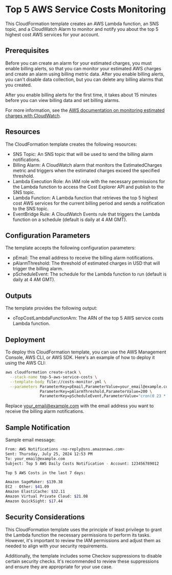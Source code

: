 # Top 5 AWS Service Costs Monitoring

This CloudFormation template creates an AWS Lambda function, an SNS topic, and a CloudWatch Alarm to monitor and notify you about the top 5 highest cost AWS services for your account.

## Prerequisites

Before you can create an alarm for your estimated charges, you must enable billing alerts, so that you can monitor your estimated AWS charges and create an alarm using billing metric data. After you enable billing alerts, you can't disable data collection, but you can delete any billing alarms that you created.

After you enable billing alerts for the first time, it takes about 15 minutes before you can view billing data and set billing alarms.

For more information, see the [AWS documentation on monitoring estimated charges with CloudWatch](https://docs.aws.amazon.com/AmazonCloudWatch/latest/monitoring/monitor_estimated_charges_with_cloudwatch.html).

## Resources

The CloudFormation template creates the following resources:

* SNS Topic: An SNS topic that will be used to send the billing alarm notifications.
* Billing Alarm: A CloudWatch alarm that monitors the EstimatedCharges metric and triggers when the estimated charges exceed the specified threshold.
* Lambda Execution Role: An IAM role with the necessary permissions for the Lambda function to access the Cost Explorer API and publish to the SNS topic.
* Lambda Function: A Lambda function that retrieves the top 5 highest cost AWS services for the current billing period and sends a notification to the SNS topic.
* EventBridge Rule: A CloudWatch Events rule that triggers the Lambda function on a schedule (default is daily at 4 AM GMT).

## Configuration Parameters

The template accepts the following configuration parameters:

* pEmail: The email address to receive the billing alarm notifications.
* pAlarmThreshold: The threshold of estimated charges in USD that will trigger the billing alarm.
* pScheduleEvent: The schedule for the Lambda function to run (default is daily at 4 AM GMT).

## Outputs

The template provides the following output:

* oTopCostLambdaFunctionArn: The ARN of the top 5 AWS service costs Lambda function.

## Deployment

To deploy this CloudFormation template, you can use the AWS Management Console, AWS CLI, or AWS SDK. Here's an example of how to deploy it using the AWS CLI:

```bash
aws cloudformation create-stack \
  --stack-name top-5-aws-service-costs \
  --template-body file://costs-monitor.yml \
  --parameters ParameterKey=pEmail,ParameterValue=your_email@example.com \
               ParameterKey=pAlarmThreshold,ParameterValue=200 \
               ParameterKey=pScheduleEvent,ParameterValue="cron(0 23 * * ? *)"
```

Replace your_email@example.com with the email address you want to receive the billing alarm notifications.

## Sample Notification

Sample email message:

```bash
From: AWS Notifications <no-reply@sns.amazonaws.com> 
Sent: Thursday, July 25, 2024 12:53 PM
To: your_email@example.com
Subject: Top 5 AWS Daily Costs Notification - Account: 123456789012

Top 5 AWS Costs in the last 7 days:

Amazon SageMaker: $139.38
EC2 - Other: $41.09
Amazon ElastiCache: $32.11
Amazon Virtual Private Cloud: $21.08
Amazon QuickSight: $17.44
```


## Security Considerations

This CloudFormation template uses the principle of least privilege to grant the Lambda function the necessary permissions to perform its tasks. However, it's important to review the IAM permissions and adjust them as needed to align with your security requirements.

Additionally, the template includes some Checkov suppressions to disable certain security checks. It's recommended to review these suppressions and ensure they are appropriate for your use case.